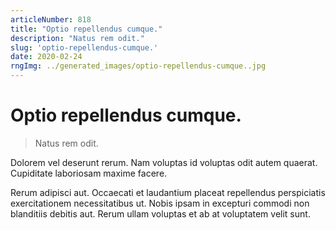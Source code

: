 ```yaml
---
articleNumber: 818
title: "Optio repellendus cumque."
description: "Natus rem odit."
slug: 'optio-repellendus-cumque.'
date: 2020-02-24
rngImg: ../generated_images/optio-repellendus-cumque..jpg
---
```


# Optio repellendus cumque.

> Natus rem odit.

Dolorem vel deserunt rerum. Nam voluptas id voluptas odit autem quaerat. Cupiditate laboriosam maxime facere.
 Rerum adipisci aut. Occaecati et laudantium placeat repellendus perspiciatis exercitationem necessitatibus ut. Nobis ipsam in excepturi commodi non blanditiis debitis aut. Rerum ullam voluptas et ab at voluptatem velit sunt.
